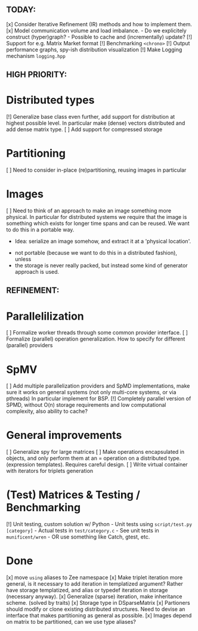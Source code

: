 TODAY:
------

[x] Consider Iterative Refinement (IR) methods and how to implement them.
[x] Model communication volume and load imbalance.
    - Do we explicitely construct (hyper)graph?
    - Possible to cache and (incrementally) update?
[!] Support for e.g. Matrix Market format
[!] Benchmarking `<chrono>` 
[!] Output performance graphs, spy-ish distribution visualization
[!] Make Logging mechanism `logging.hpp`


HIGH PRIORITY:
--------------

# Distributed types
[!] Generalize base class even further, add support for distribution at highest
possible level. In particular make (dense) vectors distributed and add
dense matrix type.
[ ] Add support for compressed storage

# Partitioning
[ ] Need to consider in-place (re)partitioning, reusing images in particular

# Images
[ ] Need to think of an approach to make an image something more physical.
In particular for distributed systems we require that the image is something
which exists for longer time spans and can be reused. We want to do this in
a portable way.
- Idea: serialize an image somehow, and extract it at a 'physical location'.
 * not portable (because we want to do this in a distributed fashion), unless
 * the storage is never really packed, but instead some kind of generator
   approach is used.

REFINEMENT:
-----------

# Parallelilization
[ ] Formalize worker threads through some common provider interface.
[ ] Formalize (parallel) operation generalization. How to specify for different
(parallel) providers
    
# SpMV
[ ] Add multiple parallelization providers and SpMD implementations, make sure
it works on general systems (not only multi-core systems, or via pthreads)
In particular implement for BSP.
[!] Completely parallel version of SPMD, without O(n) storage
requirements and low computational complexity, also ability to cache?

# General improvements
[ ] Generalize spy for large matrices
[ ] Make operations encapsulated in objects, and only perform them at an
= operation on a distributed type. (expression templates).  Requires careful
design.
[ ] Write virtual container with iterators for triplets generation

# (Test) Matrices & Testing / Benchmarking
[!] Unit testing, custom solution w/ Python
    - Unit tests using `script/test.py [category]`
    - Actual tests in  `test/category.c`
    - See unit tests in `munificent/wren`
    - OR use something like Catch, gtest, etc.

# Done
[x] move `using` aliases to Zee namespace
[x] Make triplet iteration more general, is it necessary to add iteration in
templatized argument? Rather have storage templatized, and alias or typedef
iteration in storage (necessary anyway).
[x] Generalize (sparse) iteration, make inheritance scheme. (solved by traits)
[x] Storage type in DSparseMatrix
[x] Partioners should modify or clone existing distributed structures.
Need to devise an interface that makes partitioning as general as possible.
[x] Images depend on matrix to be partitioned, can we use type aliases?
